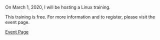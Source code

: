 On March 1, 2020, I will be hosting a Linux training. 

This training is free. For more information and to register, please visit 
the event page.

[Event Page](https://www.eventbrite.com/e/learning-linux-tickets-97211962597) 

